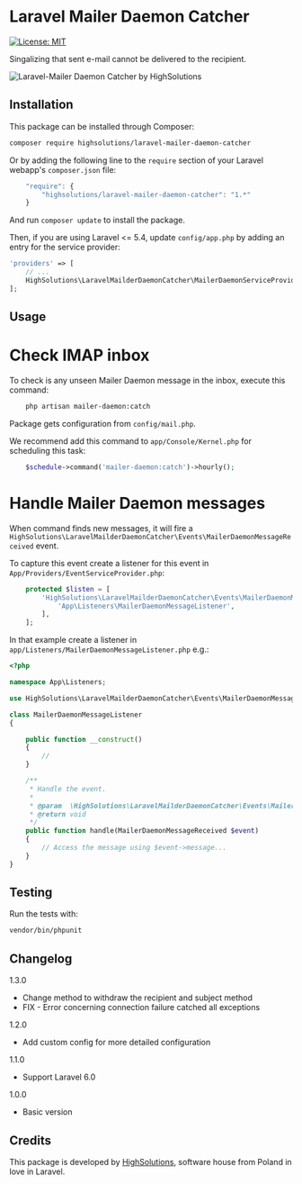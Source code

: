 Laravel Mailer Daemon Catcher
================

 [![License: MIT](https://img.shields.io/badge/License-MIT-brightgreen.svg?style=flat-square)](https://opensource.org/licenses/MIT)

Singalizing that sent e-mail cannot be delivered to the recipient.

![Laravel-Mailer Daemon Catcher by HighSolutions](https://raw.githubusercontent.com/highsolutions/laravel-mailer-daemon-catcher/master/intro.jpg)

Installation
------------

This package can be installed through Composer:

```bash
composer require highsolutions/laravel-mailer-daemon-catcher
```

Or by adding the following line to the `require` section of your Laravel webapp's `composer.json` file:

```javascript
    "require": {
        "highsolutions/laravel-mailer-daemon-catcher": "1.*"
    }
```

And run `composer update` to install the package.

Then, if you are using Laravel <= 5.4, update `config/app.php` by adding an entry for the service provider:

```php
'providers' => [
    // ...
    HighSolutions\LaravelMailderDaemonCatcher\MailerDaemonServiceProvider::class,
];
```

Usage
------------

Check IMAP inbox
========================

To check is any unseen Mailer Daemon message in the inbox, execute this command:

```bash
    php artisan mailer-daemon:catch
```

Package gets configuration from `config/mail.php`.

We recommend add this command to `app/Console/Kernel.php` for scheduling this task:

```php
	$schedule->command('mailer-daemon:catch')->hourly();
```

Handle Mailer Daemon messages
========================

When command finds new messages, it will fire a `HighSolutions\LaravelMailderDaemonCatcher\Events\MailerDaemonMessageReceived` event.

To capture this event create a listener for this event in `App/Providers/EventServiceProvider.php`:

```php
	protected $listen = [
		'HighSolutions\LaravelMailderDaemonCatcher\Events\MailerDaemonMessageReceived' => [
			'App\Listeners\MailerDaemonMessageListener',
		],
	];
```

In that example create a listener in `app/Listeners/MailerDaemonMessageListener.php` e.g.:

```php
<?php

namespace App\Listeners;

use HighSolutions\LaravelMailderDaemonCatcher\Events\MailerDaemonMessageReceived;

class MailerDaemonMessageListener
{

    public function __construct()
    {
        //
    }

    /**
     * Handle the event.
     *
     * @param  \HighSolutions\LaravelMailderDaemonCatcher\Events\MailerDaemonMessageReceived  $event
     * @return void
     */
    public function handle(MailerDaemonMessageReceived $event)
    {
        // Access the message using $event->message...
    }
}
```

Testing
---------

Run the tests with:

``` bash
vendor/bin/phpunit
```

Changelog
---------

1.3.0
* Change method to withdraw the recipient and subject method
* FIX - Error concerning connection failure catched all exceptions

1.2.0
* Add custom config for more detailed configuration

1.1.0
* Support Laravel 6.0

1.0.0
* Basic version

Credits
-------

This package is developed by [HighSolutions](https://highsolutions.org), software house from Poland in love in Laravel.
